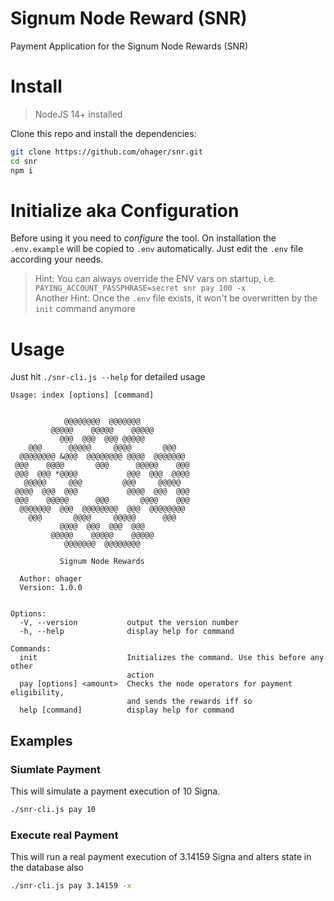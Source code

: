 # Signum Node Reward (SNR)

Payment Application for the Signum Node Rewards (SNR)

# Install

> NodeJS 14+ installed

Clone this repo and install the dependencies: 

```bash
git clone https://github.com/ohager/snr.git
cd snr
npm i
```

# Initialize aka Configuration

Before using it you need to _configure_ the tool. 
On installation the `.env.example` will be copied to `.env` automatically.
Just edit the `.env` file according your needs.

> Hint: You can always override the ENV vars on startup, i.e. `PAYING_ACCOUNT_PASSPHRASE=secret snr pay 100 -x`   
> Another Hint: Once the `.env` file exists, it won't be overwritten by the `init` command anymore

# Usage

Just hit `./snr-cli.js --help` for detailed usage

```
Usage: index [options] [command]


            @@@@@@@@  @@@@@@@           
         @@@@@    @@@@@    @@@@@        
           @@@  @@@  @@@ @@@@@          
    @@@      @@@@@     @@@@       @@@   
  @@@@@@@@ &@@@  @@@@@@@@ @@@@  @@@@@@@ 
 @@@    @@@@       @@@      @@@@@    @@@
 @@@  @@@ *@@@@           @@@  @@@  @@@@
   @@@@@     @@@         @@@     @@@@@  
 @@@@  @@@  @@@           @@@@  @@@  @@@
 @@@    @@@@@      @@@       @@@@    @@@
  @@@@@@@  @@@  @@@@@@@@  @@@  @@@@@@@@ 
    @@@       @@@@     @@@@@      @@@   
           @@@@  @@@  @@@  @@@          
         @@@@@    @@@@@    @@@@@        
            @@@@@@@  @@@@@@@@    
 
           Signum Node Rewards          
      
  Author: ohager
  Version: 1.0.0
  

Options:
  -V, --version           output the version number
  -h, --help              display help for command

Commands:
  init                    Initializes the command. Use this before any other
                          action
  pay [options] <amount>  Checks the node operators for payment eligibility,
                          and sends the rewards iff so
  help [command]          display help for command
```
## Examples

### Siumlate Payment

This will simulate a payment execution of 10 Signa.

```bash
./snr-cli.js pay 10
```

### Execute real Payment

This will run a real payment execution of 3.14159 Signa and alters state in the database also

```bash
./snr-cli.js pay 3.14159 -x
```


